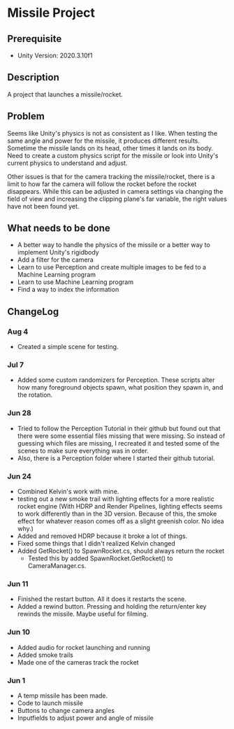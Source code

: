 # Missile Project

## Prerequisite
- Unity Version: 2020.3.10f1

## Description
A project that launches a missile/rocket.

## Problem
Seems like Unity's physics is not as consistent as I like. When testing the same angle and power for the missile, it produces different results. Sometime the missile lands on its head, other times it lands on its body. Need to create a custom physics script for the missile or look into Unity's current physics to understand and adjust.

Other issues is that for the camera tracking the missile/rocket, there is a limit to how far the camera will follow the rocket before the rocket disappears. While this can be adjusted in camera settings via changing the field of view and increasing the clipping plane's far variable, the right values have not been found yet.

## What needs to be done
- A better way to handle the physics of the missile or a better way to implement Unity's rigidbody
- Add a filter for the camera
- Learn to use Perception and create multiple images to be fed to a Machine Learning program
- Learn to use Machine Learning program
- Find a way to index the information

## ChangeLog
### Aug 4
- Created a simple scene for testing.
### Jul 7
- Added some custom randomizers for Perception. These scripts alter how many foreground objects spawn, what position they spawn in, and the rotation.
### Jun 28
- Tried to follow the Perception Tutorial in their github but found out that there were some essential files missing that were missing. So instead of guessing which files are missing, I recreated it and tested some of the scenes to make sure everything was in order.
- Also, there is a Perception folder where I started their github tutorial.
### Jun 24
- Combined Kelvin's work with mine.
- testing out a new smoke trail with lighting effects for a more realistic rocket engine
(With HDRP and Render Pipelines, lighting effects seems to work differently than in the 3D version. Because of this, the smoke effect for whatever reason comes off as a slight greenish color. No idea why.)
- Added and removed HDRP because it broke a lot of things.
- Fixed some things that I didn't realized Kelvin changed
- Added GetRocket() to SpawnRocket.cs, should always return the rocket
  - Tested this by added SpawnRocket.GetRocket() to CameraManager.cs.
### Jun 11
- Finished the restart button. All it does it restarts the scene.
- Added a rewind button. Pressing and holding the return/enter key rewinds the missile. Maybe useful for filming.
### Jun 10
- Added audio for rocket launching and running
- Added smoke trails
- Made one of the cameras track the rocket
### Jun 1
- A temp missile has been made.
- Code to launch missile
- Buttons to change camera angles
- Inputfields to adjust power and angle of missile
